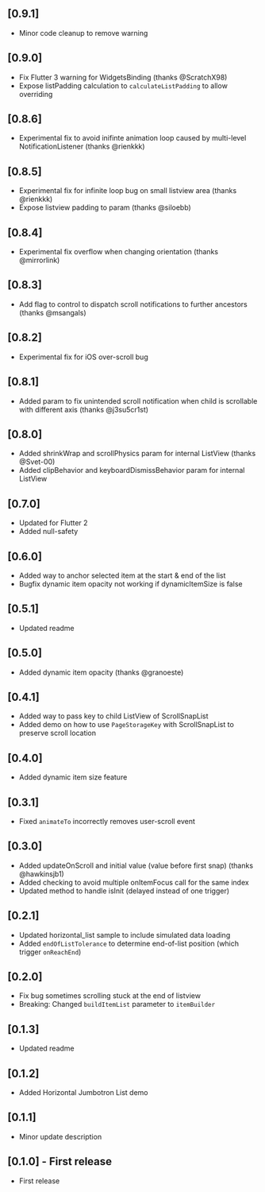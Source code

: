 ## [0.9.1]
- Minor code cleanup to remove warning

## [0.9.0]
- Fix Flutter 3 warning for WidgetsBinding (thanks @ScratchX98)
- Expose listPadding calculation to `calculateListPadding` to allow overriding

## [0.8.6]
- Experimental fix to avoid inifinte animation loop caused by multi-level NotificationListener (thanks @rienkkk)

## [0.8.5]
- Experimental fix for infinite loop bug on small listview area (thanks @rienkkk)
- Expose listview padding to param (thanks @siloebb)

## [0.8.4]
- Experimental fix overflow when changing orientation (thanks @mirrorlink)

## [0.8.3]
- Add flag to control to dispatch scroll notifications to further ancestors (thanks @msangals)

## [0.8.2]
- Experimental fix for iOS over-scroll bug

## [0.8.1]
- Added param to fix unintended scroll notification when child is scrollable with different axis (thanks @j3su5cr1st)

## [0.8.0]
- Added shrinkWrap and scrollPhysics param for internal ListView (thanks @Svet-00)
- Added clipBehavior and keyboardDismissBehavior param for internal ListView

## [0.7.0]
- Updated for Flutter 2
- Added null-safety

## [0.6.0]
- Added way to anchor selected item at the start & end of the list
- Bugfix dynamic item opacity not working if dynamicItemSize is false

## [0.5.1]
- Updated readme

## [0.5.0]
- Added dynamic item opacity (thanks @granoeste)

## [0.4.1]
- Added way to pass key to child ListView of ScrollSnapList
- Added demo on how to use `PageStorageKey` with ScrollSnapList to preserve scroll location

## [0.4.0]
- Added dynamic item size feature

## [0.3.1]
- Fixed `animateTo` incorrectly removes user-scroll event

## [0.3.0]
- Added updateOnScroll and initial value (value before first snap) (thanks @hawkinsjb1)
- Added checking to avoid multiple onItemFocus call for the same index
- Updated method to handle isInit (delayed instead of one trigger)

## [0.2.1]
- Updated horizontal_list sample to include simulated data loading
- Added `endOfListTolerance` to determine end-of-list position (which trigger `onReachEnd`)

## [0.2.0]
- Fix bug sometimes scrolling stuck at the end of listview
- Breaking: Changed `buildItemList` parameter to `itemBuilder`

## [0.1.3]
- Updated readme

## [0.1.2]
- Added Horizontal Jumbotron List demo

## [0.1.1]
- Minor update description

## [0.1.0] - First release
- First release
